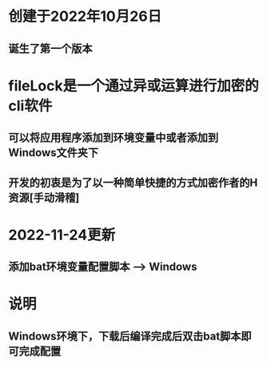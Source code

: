# 创建于2022年10月26日
## 诞生了第一个版本
# fileLock是一个通过异或运算进行加密的cli软件
## 可以将应用程序添加到环境变量中或者添加到Windows文件夹下
## 开发的初衷是为了以一种简单快捷的方式加密作者的H资源[手动滑稽]
# 2022-11-24更新
## 添加bat环境变量配置脚本 --> Windows
# 说明
## Windows环境下，下载后编译完成后双击bat脚本即可完成配置
